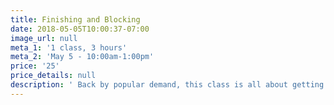 ```yaml
---
title: Finishing and Blocking
date: 2018-05-05T10:00:37-07:00
image_url: null
meta_1: '1 class, 3 hours'
meta_2: 'May 5 - 10:00am-1:00pm'
price: '25'
price_details: null
description: ' Back by popular demand, this class is all about getting those knits seamed up neatly and blocked properly.'
---
```



